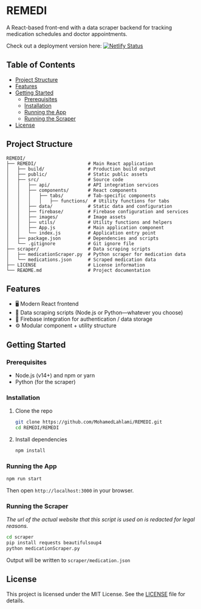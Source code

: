 # REMEDI

A React-based front-end with a data scraper backend for tracking medication schedules and doctor appointments.

Check out a deployment version here: [![Netlify Status](https://api.netlify.com/api/v1/badges/47489699-5cec-4357-8895-4149b2d855be/deploy-status)](https://app.netlify.com/sites/remedi-app/deploys)

## Table of Contents

- [Project Structure](#project-structure)
- [Features](#features)
- [Getting Started](#getting-started)
  - [Prerequisites](#prerequisites)
  - [Installation](#installation)
  - [Running the App](#running-the-app)
  - [Running the Scraper](#running-the-scraper)
- [License](#license)

## Project Structure

```
REMEDI/
├── REMEDI/                   # Main React application
│   ├── build/                # Production build output
│   ├── public/               # Static public assets
│   ├── src/                  # Source code
│   │   ├── api/              # API integration services
│   │   ├── components/       # React components
│   │   │   ├── tabs/         # Tab-specific components
│   │   │   │   ├── functions/  # Utility functions for tabs
│   │   ├── data/             # Static data and configuration
│   │   ├── firebase/         # Firebase configuration and services
│   │   ├── images/           # Image assets
│   │   ├── utils/            # Utility functions and helpers
│   │   ├── App.js            # Main application component
│   │   └── index.js          # Application entry point
│   ├── package.json          # Dependencies and scripts
│   └── .gitignore            # Git ignore file
├── scraper/                  # Data scraping scripts
│   ├── medicationScraper.py  # Python scraper for medication data
│   └── medications.json      # Scraped medication data
├── LICENSE                   # License information
└── README.md                 # Project documentation
```

## Features

- 🖥️ Modern React frontend
- 📡 Data scraping scripts (Node.js or Python—whatever you choose)
- 🔌 Firebase integration for authentication / data storage
- ⚙️ Modular component + utility structure

## Getting Started

### Prerequisites

- Node.js (v14+) and npm or yarn
- Python (for the scraper)

### Installation

1. Clone the repo
   ```bash
   git clone https://github.com/MohamedLahlami/REMEDI.git
   cd REMEDI/REMEDI
   ```
2. Install dependencies
   ```bash
   npm install
   ```

### Running the App

```bash
npm run start
```

Then open `http://localhost:3000` in your browser.

### Running the Scraper

*The url of the actual website that this script is used on is redacted for legal reasons.*

```bash
cd scraper
pip install requests beautifulsoup4
python medicationScraper.py
```

Output will be written to `scraper/medication.json`

## License

This project is licensed under the MIT License. See the [LICENSE](LICENSE) file for details.
